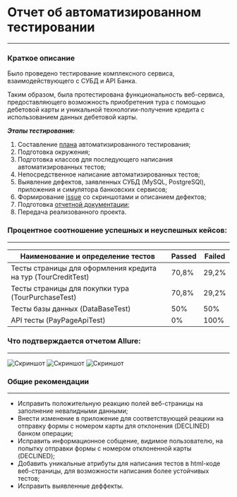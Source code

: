 # Отчет об автоматизированном тестировании
***
### Краткое описание

Было проведено тестирование комплексного сервиса, взаимодействующего с СУБД и API Банка.

Таким образом, была протестирована функциональность веб-сервиса, предоставляющего возможность приобретения тура с помощью дебетовой карты и уникальной технологии-получение кредита с использованием данных дебетовой карты.

***Этапы тестирования:***
1. Составление [плана](https://github.com/Anasstaisha/QA49-DiplomProject/blob/main/documents/Plan.md) автоматизированного тестирования;
2. Подготовка окружения;
3. Подготовка классов для последующего написания автоматизированных тестов;
4. Непосредственное написание автоматизированных тестов;
5. Выявление дефектов, заявленных СУБД (MySQL, PostgreSQl), приложения и симулятора банковских сервисов;
6. Формирование [issue](https://github.com/Anasstaisha/QA49-DiplomProject/issues) со скриншотами и описанием дефектов;
7. Подготовка [отчетной документации](https://github.com/Anasstaisha/QA49-DiplomProject/tree/main/documents);
8. Передача реализованного проекта. 

### Процентное соотношение успешных и неуспешных кейсов:
***

| Наименование и определение тестов                             | Passed | Failed |
|---------------------------------------------------------------|--------|--------|
| Тесты страницы для оформления кредита на тур (TourCreditTest) | 70,8%  | 29,2%  |
| Тесты страницы для покупки тура (TourPurchaseTest)            | 70,8%  | 29,2%  |
| Тесты базы данных (DataBaseTest)                              | 50%    | 50%    |
| API тесты (PayPageApiTest)                                    | 0%     | 100%   |

### Что подтверждается отчетом Allure:
***

![Скриншот](https://sun9-8.userapi.com/impg/GsD5BtdrnJDjuEFa_20DdFN-E0Z04BSn9nA5IQ/APQQNqWM7bw.jpg?size=1024x574&quality=96&sign=1b09a29999e1a5c6a49d73933a23c14c&type=album)
![Скриншот](https://sun1-87.userapi.com/impg/hNO_8sEHDOAOF6KDfm9dSWdH9pDn4RpDixl_aA/wc8dP2Eo8Xo.jpg?size=844x971&quality=96&sign=02684e85e663c2cd2fbca8e9745ae451&type=album)
![Скриншот](https://sun9-19.userapi.com/impg/uPO23ycd0sZNSUYKv9DB2_2Saujs7HJWk4x8Ig/s_TbsKxi7nA.jpg?size=798x840&quality=96&sign=9ec55fbcd67ed394e0cede078163f481&type=album)

### Общие рекомендации
***
* Исправить положительную реакцию полей веб-страницы на заполнение невалидными данными;
* Внести изменение в приложение для соответствующей реацкии на отправку формы с номером карты для отклонения (DECLINED) банком операции;
* Исправить информационное собщение, видимое пользователю, на попытку отправки формы с номером отклоненной карты (DECLINED);
* Добавить уникальные атрибуты для написания тестов в html-коде веб-страницы, для возможности написания более устойчивых тестов;
* Исправить выявленные деффекты.

